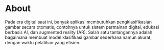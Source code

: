 # About

Pada era digital saat ini, banyak aplikasi membutuhkan pengklasifikasian gambar secara otomatis, contohnya untuk sistem permainan digital, edukasi berbasis AI, dan augmented reality (AR). Salah satu tantangannya adalah bagaimana membuat model klasifikasi gambar sederhana namun akurat, dengan waktu pelatihan yang efisien.

